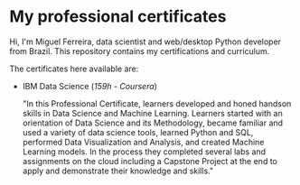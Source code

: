 # My professional certificates

Hi, I'm Miguel Ferreira, data scientist and web/desktop Python developer from Brazil. This repository contains my certifications and curriculum.

The certificates here available are:
- IBM Data Science (*159h - Coursera*)
  
  "In this Professional Certificate, learners developed and honed handson skills in Data Science and Machine Learning. Learners started with an orientation of Data Science and its Methodology, became familiar and used a variety of data science tools, learned Python and SQL, performed Data Visualization and Analysis, and created Machine Learning models. In the process they completed several labs and assignments on the cloud including a Capstone Project at the end to apply and demonstrate their knowledge and skills."


